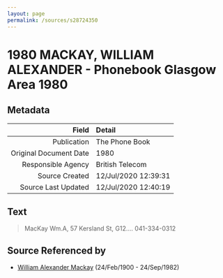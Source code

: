 ```yaml
---
layout: page
permalink: /sources/s28724350
---
```


# 1980 MACKAY, WILLIAM ALEXANDER - Phonebook Glasgow Area 1980

## Metadata

Field | Detail
---:|:---
Publication | The Phone Book
Original Document Date | 1980
Responsible Agency | British Telecom
Source Created | 12/Jul/2020 12:39:31
Source Last Updated | 12/Jul/2020 12:40:19

## Text

> MacKay Wm.A, 57 Kersland St, G12.... 041-334-0312
>

## Source Referenced by

* [William Alexander Mackay](../people/@9383584@-william-alexander-mackay-b1900-2-24-d1982-9-24.md) (24/Feb/1900 - 24/Sep/1982)
